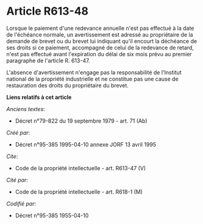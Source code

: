 # Article R613-48

Lorsque le paiement d'une redevance annuelle n'est pas effectué à la date de l'échéance normale, un avertissement est adressé
au propriétaire de la demande de brevet ou du brevet lui indiquant qu'il encourt la déchéance de ses droits si ce paiement,
accompagné de celui de la redevance de retard, n'est pas effectué avant l'expiration du délai de six mois prévu au premier
paragraphe de l'article R. 613-47. 

L'absence d'avertissement n'engage pas la responsabilité de l'Institut national de la propriété industrielle et ne constitue
pas une cause de restauration des droits du propriétaire du brevet.

**Liens relatifs à cet article**

_Anciens textes_:

  - Décret n°79-822 du 19 septembre 1979 - art. 71 (Ab)

_Créé par_:

  - Décret n°95-385 1995-04-10 annexe JORF 13 avril 1995

_Cite_:

  - Code de la propriété intellectuelle - art. R613-47 (V)

_Cité par_:

  - Code de la propriété intellectuelle - art. R618-1 (M)

_Codifié par_:

  - Décret n°95-385 1955-04-10
